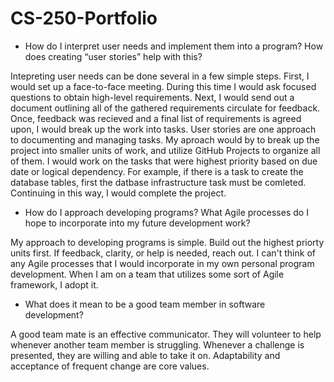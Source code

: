 # CS-250-Portfolio

- How do I interpret user needs and implement them into a program? How does creating “user stories” help with this?

Intepreting user needs can be done several in a few simple steps. First, I would set up a face-to-face meeting.
During this time I would ask focused questions to obtain high-level requirements.
Next, I would send out a document outlining all of the gathered requirements circulate for feedback.
Once, feedback was recieved and a final list of requirements is agreed upon, I would break up the work into tasks. User stories are one approach to documenting and managing tasks. 
My aproach would by to break up the project into smaller units of work,
and utilize GitHub Projects to organize all of them. I would work on the tasks that were highest priority based on due date or logical dependency.
For example, if there is a task to create the database tables, first the datbase infrastructure task must be comleted.
Continuing in this way, I would complete the project.

- How do I approach developing programs? What Agile processes do I hope to incorporate into my future development work?

My approach to developing programs is simple. Build out the highest priorty units first. If feedback, clarity, or help is needed, reach out.
I can't think of any Agile processes that I would incorporate in my own personal program development.
When I am on a team that utilizes some sort of Agile framework, I adopt it.

- What does it mean to be a good team member in software development?

A good team mate is an effective communicator. They will volunteer to help whenever another team member is struggling.
Whenever a challenge is presented, they are willing and able to take it on. Adaptability and acceptance of frequent change
are core values.
